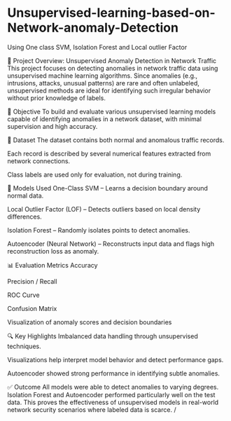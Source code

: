 # Unsupervised-learning-based-on-Network-anomaly-Detection
Using One class SVM, Isolation Forest and Local outlier Factor

📌 Project Overview: Unsupervised Anomaly Detection in Network Traffic
This project focuses on detecting anomalies in network traffic data using unsupervised machine learning algorithms. Since anomalies (e.g., intrusions, attacks, unusual patterns) are rare and often unlabeled, unsupervised methods are ideal for identifying such irregular behavior without prior knowledge of labels.

🎯 Objective
To build and evaluate various unsupervised learning models capable of identifying anomalies in a network dataset, with minimal supervision and high accuracy.

📂 Dataset
The dataset contains both normal and anomalous traffic records.

Each record is described by several numerical features extracted from network connections.

Class labels are used only for evaluation, not during training.

🧠 Models Used
One-Class SVM – Learns a decision boundary around normal data.

Local Outlier Factor (LOF) – Detects outliers based on local density differences.

Isolation Forest – Randomly isolates points to detect anomalies.

Autoencoder (Neural Network) – Reconstructs input data and flags high reconstruction loss as anomaly.

📊 Evaluation Metrics
Accuracy

Precision / Recall

ROC Curve

Confusion Matrix

Visualization of anomaly scores and decision boundaries

🔍 Key Highlights
Imbalanced data handling through unsupervised techniques.

Visualizations help interpret model behavior and detect performance gaps.

Autoencoder showed strong performance in identifying subtle anomalies.

✅ Outcome
All models were able to detect anomalies to varying degrees. Isolation Forest and Autoencoder performed particularly well on the test data. This proves the effectiveness of unsupervised models in real-world network security scenarios where labeled data is scarce.
/
